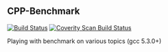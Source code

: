 ## CPP-Benchmark

[![Build Status](https://travis-ci.org/Dllieu/CPP-Benchmark.svg?branch=master)](https://travis-ci.org/Dllieu/CPP-Benchmark) <a href="https://scan.coverity.com/projects/dllieu-cpp-benchmark">
  <img alt="Coverity Scan Build Status"
       src="https://scan.coverity.com/projects/7779/badge.svg"/>
</a>

Playing with benchmark on various topics (gcc 5.3.0+)

